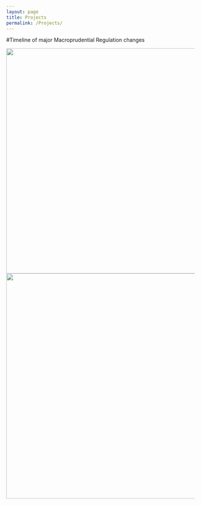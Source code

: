 ```yaml
---
layout: page
title: Projects
permalink: /Projects/
---
```


#Timeline of major Macroprudential Regulation changes

<img align="center" width="600" height="600" src="{{ site.url }}{{ site.baseurl }}/docs/assets/timeline.jpg" class="img-responsive" />


<img align="center" width="600" height="600" src="{{ site.url }}{{ site.baseurl }}/docs/assets/Picure1.png" class="img-responsive" />



